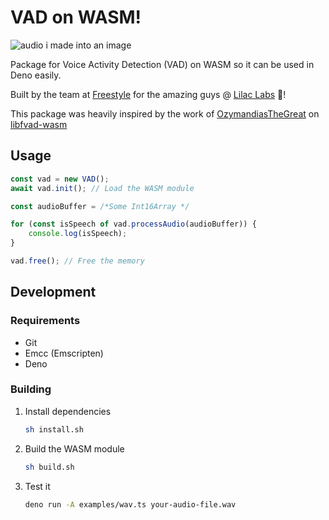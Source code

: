 

# VAD on WASM!
![audio i made into an image](https://github.com/user-attachments/assets/5dc75a79-ecfb-4514-bfdd-eb5903ac6a55)

Package for Voice Activity Detection (VAD) on WASM so it can be used in Deno easily.

Built by the team at [Freestyle](https://www.freestyle.sh) for the amazing guys @ [Lilac Labs](https://www.lilaclabs.ai/) 🫶!

This package was heavily inspired by the work of [OzymandiasTheGreat](https://github.com/OzymandiasTheGreat) on [libfvad-wasm](https://github.com/OzymandiasTheGreat/libfvad-wasm/tree/main)

## Usage

```ts
const vad = new VAD();
await vad.init(); // Load the WASM module

const audioBuffer = /*Some Int16Array */

for (const isSpeech of vad.processAudio(audioBuffer)) {
    console.log(isSpeech);
}

vad.free(); // Free the memory
```

## Development

### Requirements

- Git
- Emcc (Emscripten)
- Deno

### Building

1. Install dependencies

    ```bash
    sh install.sh
    ```

2. Build the WASM module

    ```bash
    sh build.sh
    ```

3. Test it

    ```bash
    deno run -A examples/wav.ts your-audio-file.wav
    ```

